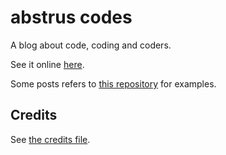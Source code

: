 abstrus codes
==============

A blog about code, coding and coders.

See it online [here](abstrus.github.io).

Some posts refers to [this repository](https://github.com/abstrus/AbstrusRichModelBundle) 
for examples.

Credits
-------

See [the credits file](CREDITS.md).